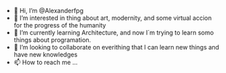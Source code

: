 - 👋 Hi, I’m @Alexanderfpg
- 👀 I’m interested in thing about art, modernity, and some virtual accion for the progress of the humanity
- 🌱 I’m currently learning Architecture, and now I´m trying to learn somo things about programation. 
- 💞️ I’m looking to collaborate on everithing that I can learn new things and have new knowledges
- 📫 How to reach me ...

<!---
Alexanderfpg/Alexanderfpg is a ✨ special ✨ repository because its `README.md` (this file) appears on your GitHub profile.
You can click the Preview link to take a look at your changes.
--->
